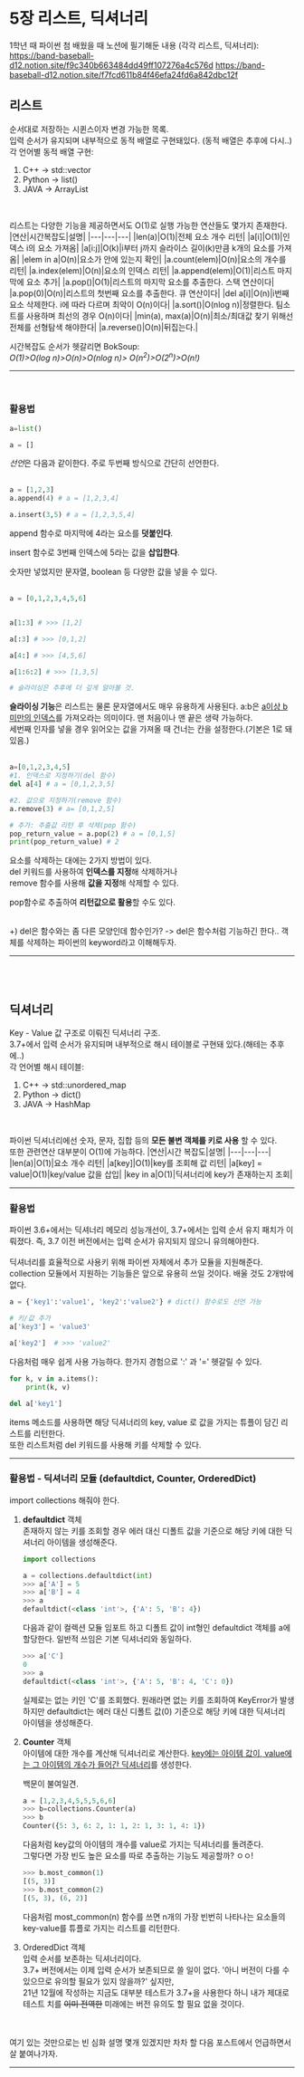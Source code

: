 # 5장 리스트, 딕셔너리  

1학년 때 파이썬 첨 배웠을 때 노션에 필기해둔 내용 (각각 리스트, 딕셔너리):   
https://band-baseball-d12.notion.site/f9c340b663484dd49ff107276a4c576d
https://band-baseball-d12.notion.site/f7fcd611b84f46efa24fd6a842dbc12f
## 리스트

순서대로 저장하는 시퀸스이자 변경 가능한 목록.   
입력 순서가 유지되며 내부적으로 동적 배열로 구현돼있다. (동적 배열은 추후에 다시..)  
각 언어별 동적 배열 구현:  
1. C++ -> std::vector  
2. Python -> list()
3. JAVA -> ArrayList
<br>  

리스트는 다양한 기능을 제공하면서도 O(1)로 실행 가능한 연산들도 몇가지 존재한다.  
|연산|시간복잡도|설명|
|---|---|---|
|len(a)|O(1)|전체 요소 개수 리턴|
|a[i]|O(1)|인덱스 i의 요소 가져옴|
|a[i:j]|O(k)|i부터 j까지 슬라이스 길이(k)만큼 k개의 요소를 가져옴|
|elem in a|O(n)|요소가 안에 있는지 확인|
|a.count(elem)|O(n)|요소의 개수를 리턴|
|a.index(elem)|O(n)|요소의 인덱스 리턴|
|a.append(elem)|O(1)|리스트 마지막에 요소 추가|
|a.pop()|O(1)|리스트의 마지막 요소를 추출한다. 스택 연산이다|
|a.pop(0)|O(n)|리스트의 첫번째 요소를 추출한다. 큐 연산이다|
|del a[i]|O(n)|i번째 요소 삭제한다. i에 따라 다르며 최악이 O(n)이다|
|a.sort()|O(nlog n)|정렬한다. 팀소트를 사용하며 최선의 경우 O(n)이다|
|min(a), max(a)|O(n)|최소/최대값 찾기 위해선 전체를 선형탐색 해야한다|
|a.reverse()|O(n)|뒤집는다.|

시간복잡도 순서가 헷갈리면 BokSoup:  
*O(1)>O(log n)>O(n)>O(nlog n)> O(n<sup>2</sup>)>O(2<sup>n</sup>)>O(n!)*  

---

<br>

### 활용법

```Python
a=list()

a = []  
```
*선언*은 다음과 같이한다. 주로 두번째 방식으로 간단히 선언한다.   
<br>

```python
a = [1,2,3]
a.append(4) # a = [1,2,3,4]

a.insert(3,5) # a = [1,2,3,5,4]
```
append 함수로 마지막에 4라는 요소를 **덧붙인다**.  

insert 함수로 3번째 인덱스에 5라는 값을 **삽입한다**.  

숫자만 넣었지만 문자열, boolean 등 다양한 값을 넣을 수 있다.  
<br>

```python
a = [0,1,2,3,4,5,6]


a[1:3] # >>> [1,2]

a[:3] # >>> [0,1,2]

a[4:] # >>> [4,5,6]

a[1:6:2] # >>> [1,3,5]

# 슬라이싱은 추후에 더 깊게 알아볼 것.
```
**슬라이싱 기능**은 리스트는 물론 문자열에서도 매우 유용하게 사용된다.
a:b은 <u>a이상 b 미만의 인덱스</u>를 가져오라는 의미이다. 맨 처음이나 맨 끝은 생략 가능하다.  
세번째 인자를 넣을 경우 읽어오는 값을 가져올 때 건너는 칸을 설정한다.(기본은 1로 돼있음.)  
<br>  

```python
a=[0,1,2,3,4,5]
#1. 인덱스로 지정하기(del 함수)
del a[4] # a = [0,1,2,3,5]

#2. 값으로 지정하기(remove 함수)
a.remove(3) # a= [0,1,2,5]

# 추가: 추출값 리턴 후 삭제(pop 함수)
pop_return_value = a.pop(2) # a = [0,1,5]
print(pop_return_value) # 2 
```
요소를 삭제하는 대에는 2가지 방법이 있다.  
del 키워드를 사용하여 **인덱스를 지정**해 삭제하거나  
remove 함수를 사용해 **값을 지정**해 삭제할 수 있다.  

pop함수로 추출하여 **리턴값으로 활용**할 수도 있다.  
<br>

+) del은 함수와는 좀 다른 모양인데 함수인가? -> del은 함수처럼 기능하긴 한다.. 객체를 삭제하는 파이썬의 keyword라고 이해해두자.  

---  

<br><br>

## 딕셔너리

Key - Value 값 구조로 이뤄진 딕셔너리 구조.  
3.7+에서 입력 순서가 유지되며 내부적으로 해시 테이블로 구현돼 있다.(해테는 추후에..)  
각 언어별 해시 테이블:  
1. C++ -> std::unordered_map  
2. Python -> dict()
3. JAVA -> HashMap
<br>  

파이썬 딕셔너리에선 숫자, 문자, 집합 등의 **모든 불변 객체를 키로 사용** 할 수 있다.  
또한 관련연산 대부분이 O(1)에 가능하다.
|연산|시간 복잡도|설명|
|---|---|---|
|len(a)|O(1)|요소 개수 리턴|
|a[key]|O(1)|key를 조회해 값 리턴|
|a[key] =  value|O(1)|key/value 값을 삽입|
|key in a|O(1)|딕셔너리에 key가 존재하는지 조회|

---  

### 활용법  
파이썬 3.6+에서는 딕셔너리 메모리 성능개선이, 3.7+에서는 입력 순서 유지 패치가 이뤄졌다. 즉, 3.7 이전 버전에서는 입력 순서가 유지되지 않으니 유의해야한다.  
<br>
딕셔너리를 효율적으로 사용키 위해 파이썬 자체에서 추가 모듈을 지원해준다. collection 모듈에서 지원하는 기능들은 앞으로 유용히 쓰일 것이다. 배울 것도 2개밖에 없다.  
```python
a = {'key1':'value1', 'key2':'value2'} # dict() 함수로도 선언 가능

# 키/값 추가
a['key3'] = 'value3'

a['key2']  # >>> 'value2'
```

다음처럼 매우 쉽게 사용 가능하다. 한가지 경험으로 ':' 과 '=' 헷갈릴 수 있다.
```python
for k, v in a.items():
    print(k, v)

del a['key1']
```
items 메소드를 사용하면 해당 딕셔너리의 key, value 로 값을 가지는 튜플이 담긴 리스트를 리턴한다.  
또한 리스트처럼 del 키워드를 사용해 키를 삭제할 수 있다.  

---

### 활용법 - 딕셔너리 모듈 (defaultdict, Counter, OrderedDict)  
import collections 해줘야 한다.  
1. **defaultdict** 객체  
    존재하지 않는 키를 조회할 경우 에러 대신 디폴트 값을 기준으로 해당 키에 대한 딕셔너리 아이템을 생성해준다.  
    ```python
    import collections

    a = collections.defaultdict(int)
    >>> a['A'] = 5
    >>> a['B'] = 4
    >>> a
    defaultdict(<class 'int'>, {'A': 5, 'B': 4})
    ```  
    다음과 같이 컬렉션 모듈 임포트 하고 디폴트 값이 int형인 defaultdict 객체를 a에 할당한다. 일반적 쓰임은 기본 딕셔너리와 동일하다. 
    ```python
    >>> a['C']
    0
    >>> a
    defaultdict(<class 'int'>, {'A': 5, 'B': 4, 'C': 0})
    ```  
    실제로는 없는 키인 'C'를 조회했다. 원래라면 없는 키를 조회하여 KeyError가 발생하지만 defaultdict는 에러 대신 디폴트 값(0) 기준으로 해당 키에 대한 딕셔너리 아이템을 생성해준다.  

2. **Counter** 객체  
    아이템에 대한 개수를 계산해 딕셔너리로 계산한다. <u>key에는 아이템 값이, value에는 그 아이템의 개수가 들어간 딕셔너리</u>를 생성한다.   

    백문이 불여일견.  

    ```python
    a = [1,2,3,4,5,5,5,6,6]
    >>> b=collections.Counter(a)
    >>> b
    Counter({5: 3, 6: 2, 1: 1, 2: 1, 3: 1, 4: 1})
    ```
    다음처럼 key값의 아이템의 개수를 value로 가지는 딕셔너리를 돌려준다.  
    그렇다면 가장 빈도 높은 요소를 따로 추출하는 기능도 제공할까? ㅇㅇ! 
    ```Python
    >>> b.most_common(1)
    [(5, 3)]
    >>> b.most_common(2)
    [(5, 3), (6, 2)]
    ```
    다음처럼 most_common(n) 함수를 쓰면 n개의 가장 빈번히 나타나는 요소들의 key-value를 튜플로 가지는 리스트를 리턴한다.  

3. OrderedDict 객체  
    입력 순서를 보존하는 딕셔너리이다.  
    3.7+ 버전에서는 이제 입력 순서가 보존되므로 쓸 일이 없다. '아니 버전이 다를 수 있으므로 유의할 필요가 있지 않을까?' 싶지만,  
    21년 12월에 작성하는 지금도 대부분 테스트가 3.7+을 사용한다 하니 내가 제대로 테스트 치를 ~~이미 전역한~~ 미래에는 버전 유의도 할 필요 없을 것이다.

<br>
<br>
여기 있는 것만으로는 빈 심화 설명 몇개 있겠지만 차차 할 다음 포스트에서 언급하면서 살 붙여나가자.  

---